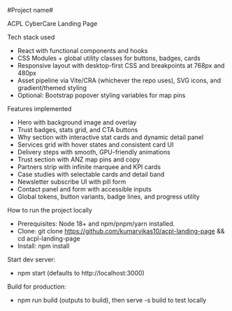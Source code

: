 #Project name#

ACPL CyberCare Landing Page

Tech stack used
- React with functional components and hooks
- CSS Modules + global utility classes for buttons, badges, cards
- Responsive layout with desktop-first CSS and breakpoints at 768px and 480px
- Asset pipeline via Vite/CRA (whichever the repo uses), SVG icons, and gradient/themed styling
- Optional: Bootstrap popover styling variables for map pins

Features implemented
- Hero with background image and overlay
- Trust badges, stats grid, and CTA buttons
- Why section with interactive stat cards and dynamic detail panel
- Services grid with hover states and consistent card UI
- Delivery steps with smooth, GPU-friendly animations
- Trust section with ANZ map pins and copy
- Partners strip with infinite marquee and KPI cards
- Case studies with selectable cards and detail band
- Newsletter subscribe UI with pill form
- Contact panel and form with accessible inputs
- Global tokens, button variants, badge lines, and progress utility

How to run the project locally
- Prerequisites: Node 18+ and npm/pnpm/yarn installed.
- Clone: git clone https://github.com/kumarvikas10/acpl-landing-page && cd acpl-landing-page
- Install: npm install

Start dev server:
- npm start (defaults to http://localhost:3000)

Build for production:
- npm run build (outputs to build), then serve -s build to test locally
